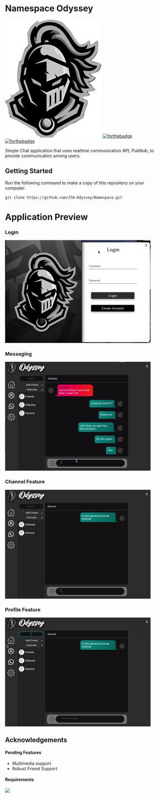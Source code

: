 # Namespace Odyssey
![alt text](src/com/jtaodyssey/namespace/ui/images/oddyssey_logo.png)
[![forthebadge](https://forthebadge.com/images/badges/made-with-java.svg)](https://forthebadge.com)
[![forthebadge](https://forthebadge.com/images/badges/uses-git.svg)](https://forthebadge.com)

Simple Chat application that uses realtime communication API, PubNub, to provide communication among users.

## Getting Started
Run the following command to make a copy of this repository on your computer:
```bash
git clone https://github.com/JTA-Odyssey/Namespace.git
```
# Application Preview
### Login
![](gif/login.gif)

### Messaging
![](gif/messaging.gif)

### Channel Feature
![](gif/channels.gif)

### Profile Feature
![](gif/profile.gif)

## Acknowledgements

#### Pending Features
*   Multimedia support
*   Robust Friend Support

#### Requirements
![](https://img.shields.io/badge/Java-v.%2013.0.2-orange?style=for-the-badge&logo=appveyor)